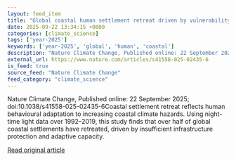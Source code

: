 ```yaml
---
layout: feed_item
title: "Global coastal human settlement retreat driven by vulnerability to coastal climate hazards"
date: 2025-09-22 13:34:15 +0000
categories: [climate_science]
tags: ['year-2025']
keywords: ['year-2025', 'global', 'human', 'coastal']
description: "Nature Climate Change, Published online: 22 September 2025; doi:10"
external_url: https://www.nature.com/articles/s41558-025-02435-6
is_feed: true
source_feed: "Nature Climate Change"
feed_category: "climate_science"
---
```


Nature Climate Change, Published online: 22 September 2025; doi:10.1038/s41558-025-02435-6Coastal settlement retreat reflects human behavioural adaptation to increasing coastal climate hazards. Using night-time light data over 1992–2019, this study finds that over half of global coastal settlements have retreated, driven by insufficient infrastructure protection and adaptive capacity.

[Read original article](https://www.nature.com/articles/s41558-025-02435-6)
